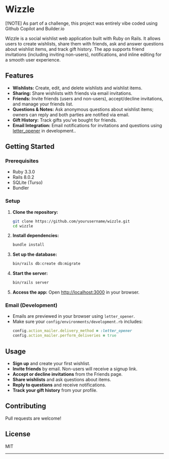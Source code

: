 # Wizzle

[!NOTE]
As part of a challenge, this project was entirely vibe coded using Github Copilot and Builder.io

Wizzle is a social wishlist web application built with Ruby on Rails. It allows users to create wishlists, share them with friends, ask and answer questions about wishlist items, and track gift history. The app supports friend invitations (including inviting non-users), notifications, and inline editing for a smooth user experience.

## Features

- **Wishlists:** Create, edit, and delete wishlists and wishlist items.
- **Sharing:** Share wishlists with friends via email invitations.
- **Friends:** Invite friends (users and non-users), accept/decline invitations, and manage your friends list.
- **Questions & Notes:** Ask anonymous questions about wishlist items; owners can reply and both parties are notified via email.
- **Gift History:** Track gifts you’ve bought for friends.
- **Email Integration:** Email notifications for invitations and questions using [letter_opener](https://github.com/ryanb/letter_opener) in development..

## Getting Started

### Prerequisites

- Ruby 3.3.0
- Rails 8.0.2
- SQLite (Turso)
- Bundler

### Setup

1. **Clone the repository:**
   ```sh
   git clone https://github.com/yourusername/wizzle.git
   cd wizzle
   ```

2. **Install dependencies:**
   ```sh
   bundle install
   ```

3. **Set up the database:**
   ```sh
   bin/rails db:create db:migrate
   ```

4. **Start the server:**
   ```sh
   bin/rails server
   ```

5. **Access the app:**
   Open [http://localhost:3000](http://localhost:3000) in your browser.

### Email (Development)

- Emails are previewed in your browser using `letter_opener`.
- Make sure your `config/environments/development.rb` includes:
  ```ruby
  config.action_mailer.delivery_method = :letter_opener
  config.action_mailer.perform_deliveries = true
  ```

## Usage

- **Sign up** and create your first wishlist.
- **Invite friends** by email. Non-users will receive a signup link.
- **Accept or decline invitations** from the Friends page.
- **Share wishlists** and ask questions about items.
- **Reply to questions** and receive notifications.
- **Track your gift history** from your profile.

## Contributing

Pull requests are welcome!

## License

MIT

---
